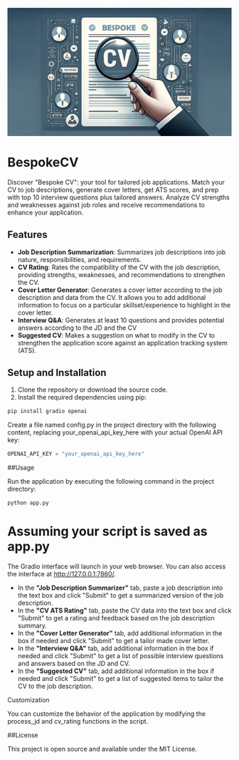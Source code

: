 ![alt text](https://github.com/jmesplana/BespokeCV/blob/main/Bespoke_cv_banner.png?raw=true)
<br>

# BespokeCV
Discover "Bespoke CV": your tool for tailored job applications. Match your CV to job descriptions, generate cover letters, get ATS scores, and prep with top 10 interview questions plus tailored answers. Analyze CV strengths and weaknesses against job roles and receive recommendations to enhance your application.

## Features

- **Job Description Summarization**: Summarizes job descriptions into job nature, responsibilities, and requirements.
- **CV Rating**: Rates the compatibility of the CV with the job description, providing strengths, weaknesses, and recommendations to strengthen the CV.
- **Cover Letter Generator**: Generates a cover letter according to the job description and data from the CV. It allows you to add additional information to focus on a particular skillset/experience to highlight in the cover letter.
- **Interview Q&A**: Generates at least 10 questions and provides potential answers according to the JD and the CV
- **Suggested CV**: Makes a suggestion on what to modify in the CV to strengthen the application score against an application tracking system (ATS).

## Setup and Installation

1. Clone the repository or download the source code.
2. Install the required dependencies using pip:

```bash
pip install gradio openai
```

Create a file named config.py in the project directory with the following content, replacing your_openai_api_key_here with your actual OpenAI API key:
```python
OPENAI_API_KEY = "your_openai_api_key_here"
```
##Usage

Run the application by executing the following command in the project directory:
```bash
python app.py
```
# Assuming your script is saved as app.py
The Gradio interface will launch in your web browser. You can also access the interface at http://127.0.0.1:7860/.
- In the __"Job Description Summarizer"__ tab, paste a job description into the text box and click "Submit" to get a summarized version of the job description.
- In the __"CV ATS Rating"__ tab, paste the CV data into the text box and click "Submit" to get a rating and feedback based on the job description summary.
- In the __"Cover Letter Generator"__ tab, add additional information in the box if needed and click "Submit" to get a tailor made cover letter.
- In the __"Interview Q&A"__ tab, add additional information in the box if needed and click "Submit" to get a list of possible interview questions and answers based on the JD and CV.
- In the __"Suggested CV"__ tab, add additional information in the box if needed and click "Submit" to get a list of suggested items to tailor the CV to the job description.

Customization

You can customize the behavior of the application by modifying the process_jd and cv_rating functions in the script.

##License

This project is open source and available under the MIT License.

